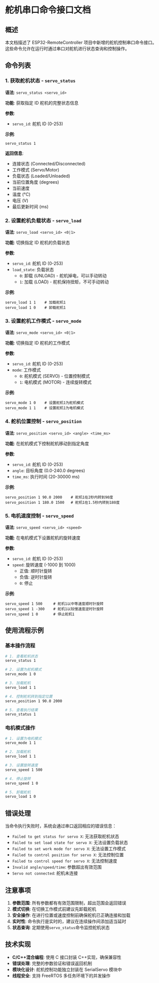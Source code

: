 # 舵机串口命令接口文档

## 概述

本文档描述了 ESP32-RemoteController 项目中新增的舵机控制串口命令接口。这些命令允许在运行时通过串口对舵机进行状态查询和控制操作。

## 命令列表

### 1. 获取舵机状态 - `servo_status`

**语法**: `servo_status <servo_id>`

**功能**: 获取指定 ID 舵机的完整状态信息

**参数**:

- `servo_id`: 舵机 ID (0-253)

**示例**:

```
servo_status 1
```

**返回信息**:

- 连接状态 (Connected/Disconnected)
- 工作模式 (Servo/Motor)
- 负载状态 (Loaded/Unloaded)
- 当前位置角度 (degrees)
- 当前速度
- 温度 (°C)
- 电压 (V)
- 最后更新时间 (ms)

### 2. 设置舵机负载状态 - `servo_load`

**语法**: `servo_load <servo_id> <0|1>`

**功能**: 切换指定 ID 舵机的负载状态

**参数**:

- `servo_id`: 舵机 ID (0-253)
- `load_state`: 负载状态
  - `0`: 卸载 (UNLOAD) - 舵机掉电，可以手动转动
  - `1`: 加载 (LOAD) - 舵机保持扭矩，不可手动转动

**示例**:

```
servo_load 1 1    # 加载舵机1
servo_load 1 0    # 卸载舵机1
```

### 3. 设置舵机工作模式 - `servo_mode`

**语法**: `servo_mode <servo_id> <0|1>`

**功能**: 切换指定 ID 舵机的工作模式

**参数**:

- `servo_id`: 舵机 ID (0-253)
- `mode`: 工作模式
  - `0`: 舵机模式 (SERVO) - 位置控制模式
  - `1`: 电机模式 (MOTOR) - 连续旋转模式

**示例**:

```
servo_mode 1 0    # 设置舵机1为舵机模式
servo_mode 1 1    # 设置舵机1为电机模式
```

### 4. 舵机位置控制 - `servo_position`

**语法**: `servo_position <servo_id> <angle> <time_ms>`

**功能**: 在舵机模式下控制舵机移动到指定角度

**参数**:

- `servo_id`: 舵机 ID (0-253)
- `angle`: 目标角度 (0.0-240.0 degrees)
- `time_ms`: 执行时间 (20-30000 ms)

**示例**:

```
servo_position 1 90.0 2000    # 舵机1在2秒内转到90度
servo_position 1 180.0 1500   # 舵机1在1.5秒内转到180度
```

### 5. 电机速度控制 - `servo_speed`

**语法**: `servo_speed <servo_id> <speed>`

**功能**: 在电机模式下设置舵机的旋转速度

**参数**:

- `servo_id`: 舵机 ID (0-253)
- `speed`: 旋转速度 (-1000 到 1000)
  - 正值: 顺时针旋转
  - 负值: 逆时针旋转
  - `0`: 停止

**示例**:

```
servo_speed 1 500     # 舵机1以中等速度顺时针旋转
servo_speed 1 -300    # 舵机1以较慢速度逆时针旋转
servo_speed 1 0       # 停止舵机1
```

## 使用流程示例

### 基本操作流程

```bash
# 1. 查看舵机状态
servo_status 1

# 2. 设置为舵机模式
servo_mode 1 0

# 3. 加载舵机
servo_load 1 1

# 4. 控制舵机转到指定位置
servo_position 1 90.0 2000

# 5. 查看执行结果
servo_status 1
```

### 电机模式操作

```bash
# 1. 设置为电机模式
servo_mode 1 1

# 2. 加载舵机
servo_load 1 1

# 3. 设置旋转速度
servo_speed 1 500

# 4. 停止旋转
servo_speed 1 0

# 5. 卸载舵机
servo_load 1 0
```

## 错误处理

当命令执行失败时，系统会通过串口返回相应的错误信息：

- `Failed to get status for servo X`: 无法获取舵机状态
- `Failed to set load state for servo X`: 无法设置负载状态
- `Failed to set work mode for servo X`: 无法设置工作模式
- `Failed to control position for servo X`: 无法控制位置
- `Failed to control speed for servo X`: 无法控制速度
- `Invalid angle/speed/time`: 参数超出有效范围
- `Servo not connected`: 舵机未连接

## 注意事项

1. **参数范围**: 所有参数都有有效范围限制，超出范围会返回错误
2. **模式切换**: 在切换工作模式前建议先卸载舵机
3. **安全操作**: 在进行位置或速度控制前确保舵机已正确连接和加载
4. **实时性**: 命令执行是实时的，建议在连续操作间添加适当延时
5. **状态查询**: 定期使用`servo_status`命令监控舵机状态

## 技术实现

- **C/C++混合编程**: 使用 C 接口封装 C++实现，确保兼容性
- **错误处理**: 完整的参数验证和错误返回机制
- **模块化设计**: 舵机控制功能独立封装在 SerialServo 模块中
- **线程安全**: 支持 FreeRTOS 多任务环境下的并发操作
